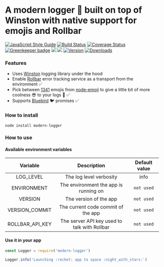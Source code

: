 # A modern logger :page_with_curl: built on top of Winston with native support for emojis and Rollbar

[![JavaScript Style Guide](https://img.shields.io/badge/code%20style-standard-brightgreen.svg)](http://standardjs.com/)
[![Build Status](https://travis-ci.org/hfreire/modern-logger.svg?branch=master)](https://travis-ci.org/hfreire/modern-logger)
[![Coverage Status](https://coveralls.io/repos/github/hfreire/modern-logger/badge.svg?branch=master)](https://coveralls.io/github/hfreire/modern-logger?branch=master)
[![Greenkeeper badge](https://badges.greenkeeper.io/hfreire/modern-logger.svg)](https://greenkeeper.io/)
[![](https://img.shields.io/github/release/hfreire/modern-logger.svg)](https://github.com/hfreire/modern-logger/releases)
[![](https://img.shields.io/badge/license-MIT-blue.svg)](LICENSE)
[![Version](https://img.shields.io/npm/v/modern-logger.svg)](https://www.npmjs.com/package/modern-logger)
[![Downloads](https://img.shields.io/npm/dt/modern-logger.svg)](https://www.npmjs.com/package/modern-logger) 

### Features
* Uses [Winston](https://github.com/winstonjs/winston) logging library under the hood
* Enable [Rollbar](https://rollbar.com) error tracking service as a transport from the environment :white_check_mark: 
* Pick between [1341](https://raw.githubusercontent.com/omnidan/node-emoji/master/lib/emoji.json) emojis from [node-emoji](https://github.com/omnidan/node-emoji/) to give a little bit of more coolness :sunglasses: to your logs :page_with_curl: :white_check_mark:
* Supports [Bluebird](https://github.com/petkaantonov/bluebird) :bird: promises :white_check_mark:

### How to install
```
node install modern-logger
```

### How to use

#### Available environment variables
Variable | Description | Default value
:---:|:---:|:---:
LOG_LEVEL | The log level verbosity | info
ENVIRONMENT | The environment the app is running on | `not used`
VERSION | The version of the app | `not used`
VERSION_COMMIT | The current code commit of the app | `not used`
ROLLBAR_API_KEY | The server API key used to talk with Rollbar | `not used`

#### Use it in your app
```javascript
const Logger = require('modern-logger')

Logger.info('Launching :rocket: app to space :night_with_stars:')
```
